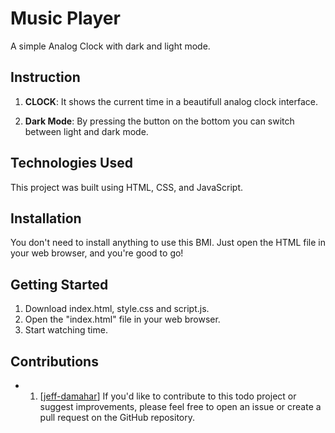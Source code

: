 # Music Player

A simple Analog Clock with dark and light mode.

## Instruction

1. **CLOCK**: It shows the current time in a beautifull analog clock interface.

2. **Dark Mode**: By pressing the button on the bottom you can switch between light and dark mode.

## Technologies Used

This project was built using HTML, CSS, and JavaScript.

## Installation

You don't need to install anything to use this BMI. Just open the HTML file in your web browser, and you're good to go!

## Getting Started

1. Download index.html, style.css and script.js.
2. Open the "index.html" file in your web browser.
3. Start watching time.

## Contributions

- 1. [[jeff-damahar](https://github.com/jeff-damahar)]
If you'd like to contribute to this todo project or suggest improvements, please feel free to open an issue or create a pull request on the GitHub repository.

